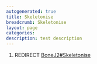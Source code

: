 ```yaml
---
autogenerated: true
title: Skeletonise
breadcrumb: Skeletonise
layout: page
categories: 
description: test description
---
```


1.  REDIRECT [BoneJ2\#Skeletonise](BoneJ2#Skeletonise "wikilink")
